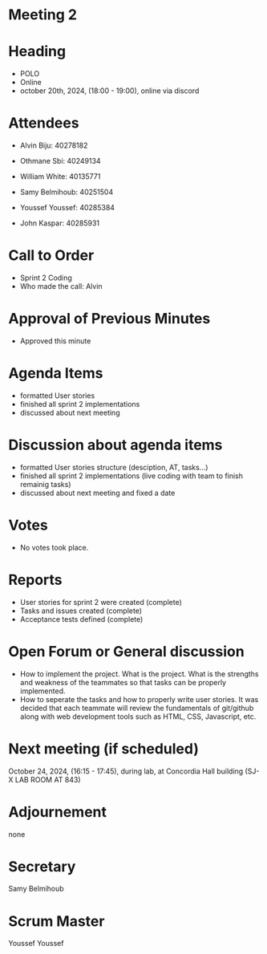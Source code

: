 # Meeting 2
# Heading

- POLO
- Online
- october 20th, 2024,  (18:00 - 19:00), online via discord
  
# Attendees

- Alvin Biju: 40278182

- Othmane Sbi: 40249134

- William White: 40135771

- Samy Belmihoub: 40251504

- Youssef Youssef: 40285384

- John Kaspar: 40285931

# Call to Order


- Sprint 2 Coding
- Who made the call: Alvin
  
# Approval of Previous Minutes

- Approved this minute
  
# Agenda Items

- formatted User stories
- finished all sprint 2 implementations
- discussed about next meeting


# Discussion about agenda items

- formatted User stories structure (desciption, AT, tasks...)
- finished all sprint 2 implementations (live coding with team to finish remainig tasks)
- discussed about next meeting and fixed a date
  
# Votes

- No votes took place.
  
# Reports

- User stories for sprint 2 were created (complete)
- Tasks and issues created (complete)
- Acceptance tests defined (complete)
  
# Open Forum or General discussion

- How to implement the project. What is the project. What is the strengths and weakness of the teammates so that tasks can be properly implemented.
- How to seperate the tasks and how to properly write user stories. It was decided that each teammate will review the fundamentals of git/github along with web development tools such as HTML, CSS, Javascript, etc.
  
# Next meeting (if scheduled)

 October 24, 2024,  (16:15 - 17:45), during lab, at Concordia Hall building (SJ-X LAB ROOM AT 843)

# Adjournement
none

# Secretary
Samy Belmihoub

# Scrum Master
Youssef Youssef





